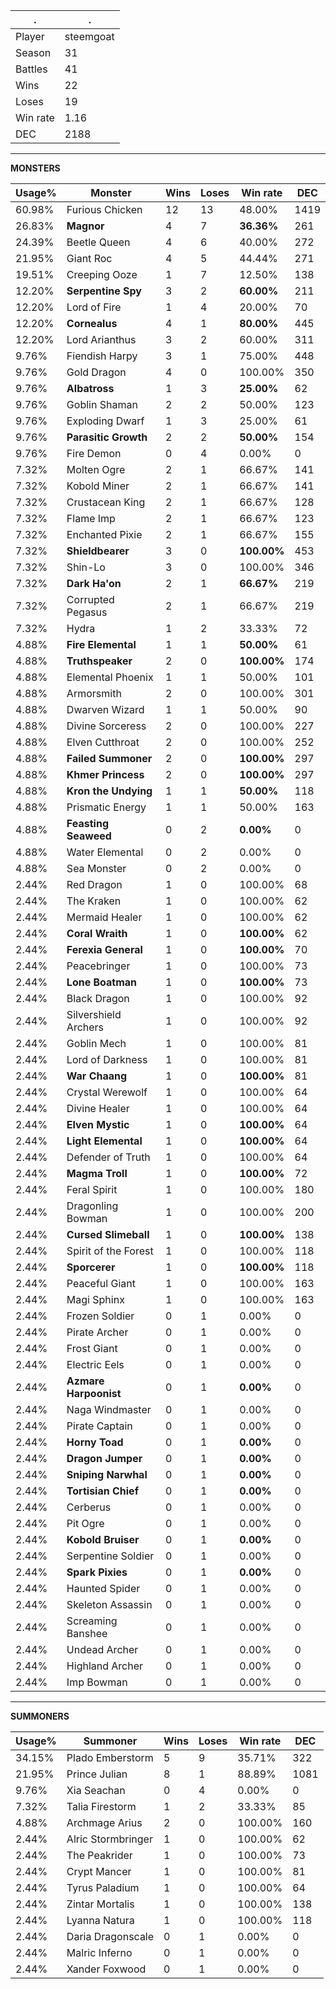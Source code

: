 .|.
|-|-
Player|steemgoat
Season|31
Battles|41
Wins|22
Loses|19
Win rate|1.16
DEC|2188

---
**MONSTERS**

Usage%|Monster|Wins|Loses|Win rate|DEC|
-|-|-|-|-|-|
60.98%|Furious Chicken|12|13|48.00%|1419|
26.83%|**Magnor**|4|7|**36.36%**|261|
24.39%|Beetle Queen|4|6|40.00%|272|
21.95%|Giant Roc|4|5|44.44%|271|
19.51%|Creeping Ooze|1|7|12.50%|138|
12.20%|**Serpentine Spy**|3|2|**60.00%**|211|
12.20%|Lord of Fire|1|4|20.00%|70|
12.20%|**Cornealus**|4|1|**80.00%**|445|
12.20%|Lord Arianthus|3|2|60.00%|311|
9.76%|Fiendish Harpy|3|1|75.00%|448|
9.76%|Gold Dragon|4|0|100.00%|350|
9.76%|**Albatross**|1|3|**25.00%**|62|
9.76%|Goblin Shaman|2|2|50.00%|123|
9.76%|Exploding Dwarf|1|3|25.00%|61|
9.76%|**Parasitic Growth**|2|2|**50.00%**|154|
9.76%|Fire Demon|0|4|0.00%|0|
7.32%|Molten Ogre|2|1|66.67%|141|
7.32%|Kobold Miner|2|1|66.67%|141|
7.32%|Crustacean King|2|1|66.67%|128|
7.32%|Flame Imp|2|1|66.67%|123|
7.32%|Enchanted Pixie|2|1|66.67%|155|
7.32%|**Shieldbearer**|3|0|**100.00%**|453|
7.32%|Shin-Lo|3|0|100.00%|346|
7.32%|**Dark Ha'on**|2|1|**66.67%**|219|
7.32%|Corrupted Pegasus|2|1|66.67%|219|
7.32%|Hydra|1|2|33.33%|72|
4.88%|**Fire Elemental**|1|1|**50.00%**|61|
4.88%|**Truthspeaker**|2|0|**100.00%**|174|
4.88%|Elemental Phoenix|1|1|50.00%|101|
4.88%|Armorsmith|2|0|100.00%|301|
4.88%|Dwarven Wizard|1|1|50.00%|90|
4.88%|Divine Sorceress|2|0|100.00%|227|
4.88%|Elven Cutthroat|2|0|100.00%|252|
4.88%|**Failed Summoner**|2|0|**100.00%**|297|
4.88%|**Khmer Princess**|2|0|**100.00%**|297|
4.88%|**Kron the Undying**|1|1|**50.00%**|118|
4.88%|Prismatic Energy|1|1|50.00%|163|
4.88%|**Feasting Seaweed**|0|2|**0.00%**|0|
4.88%|Water Elemental|0|2|0.00%|0|
4.88%|Sea Monster|0|2|0.00%|0|
2.44%|Red Dragon|1|0|100.00%|68|
2.44%|The Kraken|1|0|100.00%|62|
2.44%|Mermaid Healer|1|0|100.00%|62|
2.44%|**Coral Wraith**|1|0|**100.00%**|62|
2.44%|**Ferexia General**|1|0|**100.00%**|70|
2.44%|Peacebringer|1|0|100.00%|73|
2.44%|**Lone Boatman**|1|0|**100.00%**|73|
2.44%|Black Dragon|1|0|100.00%|92|
2.44%|Silvershield Archers|1|0|100.00%|92|
2.44%|Goblin Mech|1|0|100.00%|81|
2.44%|Lord of Darkness|1|0|100.00%|81|
2.44%|**War Chaang**|1|0|**100.00%**|81|
2.44%|Crystal Werewolf|1|0|100.00%|64|
2.44%|Divine Healer|1|0|100.00%|64|
2.44%|**Elven Mystic**|1|0|**100.00%**|64|
2.44%|**Light Elemental**|1|0|**100.00%**|64|
2.44%|Defender of Truth|1|0|100.00%|64|
2.44%|**Magma Troll**|1|0|**100.00%**|72|
2.44%|Feral Spirit|1|0|100.00%|180|
2.44%|Dragonling Bowman|1|0|100.00%|200|
2.44%|**Cursed Slimeball**|1|0|**100.00%**|138|
2.44%|Spirit of the Forest|1|0|100.00%|118|
2.44%|**Sporcerer**|1|0|**100.00%**|118|
2.44%|Peaceful Giant|1|0|100.00%|163|
2.44%|Magi Sphinx|1|0|100.00%|163|
2.44%|Frozen Soldier|0|1|0.00%|0|
2.44%|Pirate Archer|0|1|0.00%|0|
2.44%|Frost Giant|0|1|0.00%|0|
2.44%|Electric Eels|0|1|0.00%|0|
2.44%|**Azmare Harpoonist**|0|1|**0.00%**|0|
2.44%|Naga Windmaster|0|1|0.00%|0|
2.44%|Pirate Captain|0|1|0.00%|0|
2.44%|**Horny Toad**|0|1|**0.00%**|0|
2.44%|**Dragon Jumper**|0|1|**0.00%**|0|
2.44%|**Sniping Narwhal**|0|1|**0.00%**|0|
2.44%|**Tortisian Chief**|0|1|**0.00%**|0|
2.44%|Cerberus|0|1|0.00%|0|
2.44%|Pit Ogre|0|1|0.00%|0|
2.44%|**Kobold Bruiser**|0|1|**0.00%**|0|
2.44%|Serpentine Soldier|0|1|0.00%|0|
2.44%|**Spark Pixies**|0|1|**0.00%**|0|
2.44%|Haunted Spider|0|1|0.00%|0|
2.44%|Skeleton Assassin|0|1|0.00%|0|
2.44%|Screaming Banshee|0|1|0.00%|0|
2.44%|Undead Archer|0|1|0.00%|0|
2.44%|Highland Archer|0|1|0.00%|0|
2.44%|Imp Bowman|0|1|0.00%|0|

---
**SUMMONERS**

Usage%|Summoner|Wins|Loses|Win rate|DEC|
-|-|-|-|-|-|
34.15%|Plado Emberstorm|5|9|35.71%|322|
21.95%|Prince Julian|8|1|88.89%|1081|
9.76%|Xia Seachan|0|4|0.00%|0|
7.32%|Talia Firestorm|1|2|33.33%|85|
4.88%|Archmage Arius|2|0|100.00%|160|
2.44%|Alric Stormbringer|1|0|100.00%|62|
2.44%|The Peakrider|1|0|100.00%|73|
2.44%|Crypt Mancer|1|0|100.00%|81|
2.44%|Tyrus Paladium|1|0|100.00%|64|
2.44%|Zintar Mortalis|1|0|100.00%|138|
2.44%|Lyanna Natura|1|0|100.00%|118|
2.44%|Daria Dragonscale|0|1|0.00%|0|
2.44%|Malric Inferno|0|1|0.00%|0|
2.44%|Xander Foxwood|0|1|0.00%|0|
